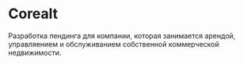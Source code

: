 # Corealt 

Разработка лендинга для компании, которая занимается арендой, управляением и обслуживанием собственной коммерческой недвижимости.
